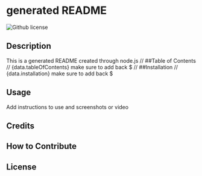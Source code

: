 # generated README 
  ![Github license](https://img.shields.io/badge/license--ff69b4.svg)
  ## Description
  This is a generated README created through node.js
  // ##Table of Contents 
  // {data.tableOfContents} make sure to add back $
  // ##Installation 
  // {data.installation}  make sure to add back $
  ## Usage
  Add instructions to use and screenshots or video
  ## Credits
  
  ## How to Contribute
  
  ## License
  <a href= 'https://opensource.org/licenses//'> </a> 
